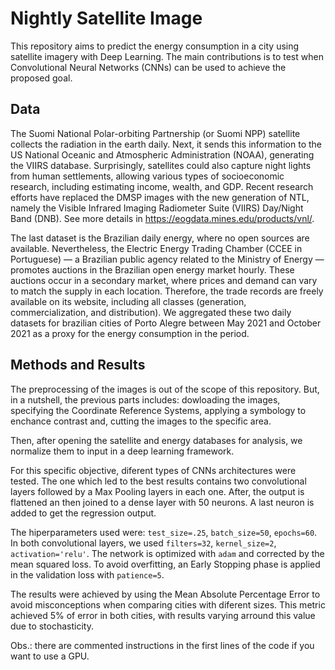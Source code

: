 # Nightly Satellite Image

This repository aims to predict the energy consumption in a city using satellite imagery with Deep Learning. The main contributions is to test when Convolutional Neural Networks (CNNs) can be used to achieve the proposed goal.

## Data
The Suomi National Polar-orbiting Partnership (or Suomi NPP) satellite collects the radiation in the earth daily. Next, it sends this information to the US National Oceanic and Atmospheric Administration (NOAA), generating the VIIRS database. Surprisingly, satellites could also capture night lights from human settlements, allowing various types of socioeconomic research, including estimating income, wealth, and GDP. Recent research efforts have replaced the DMSP images with the new generation of NTL, namely the Visible Infrared Imaging Radiometer Suite (VIIRS) Day/Night Band (DNB). See more details in https://eogdata.mines.edu/products/vnl/.

The last dataset is the Brazilian daily energy, where no open sources are available. Nevertheless, the Electric Energy Trading Chamber (CCEE in Portuguese) — a Brazilian public agency related to the Ministry of Energy — promotes auctions in the Brazilian open energy market hourly. These auctions occur in a secondary market, where prices and demand can vary to match the supply in each location. Therefore, the trade records are freely available on its website, including all classes (generation, commercialization, and distribution). We aggregated these two  daily datasets for brazilian cities of Porto Alegre between May 2021 and October 2021 as a proxy for the energy consumption in the period.

## Methods and Results

The preprocessing of the images is out of the scope of this repository. But, in a nutshell, the previous parts includes: dowloading the images, specifying the Coordinate Reference Systems, applying a symbology to enchance contrast and, cutting the images to the specific area. 

Then, after opening the satellite and energy databases for analysis, we normalize them to input in a deep learning framework.

For this specific objective, diferent types of CNNs architectures were tested. The one which led to the best results contains two convolutional layers followed by a Max Pooling layers in each one. After, the output is flattened an then joined to a dense layer with 50 neurons. A last neuron is added to get the regression output.

The hiperparameters used were: `test_size=.25`, `batch_size=50`, `epochs=60`. In both convolutional layers, we used `filters=32`, `kernel_size=2`, `activation='relu'`. The network is optimized with `adam` and corrected by the mean squared loss. To avoid overfitting, an Early Stopping phase is applied in the validation loss with `patience=5`. 
 
The results were achieved by using the Mean Absolute Percentage Error to avoid misconceptions when comparing cities with diferent sizes. This metric achieved 5% of error in both cities, with results varying arround this value due to stochasticity.
 
 Obs.: there are commented instructions in the first lines of the code if you want to use a GPU.

